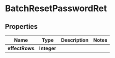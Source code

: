 

# BatchResetPasswordRet


## Properties

| Name | Type | Description | Notes |
|------------ | ------------- | ------------- | -------------|
|**effectRows** | **Integer** |  |  |



